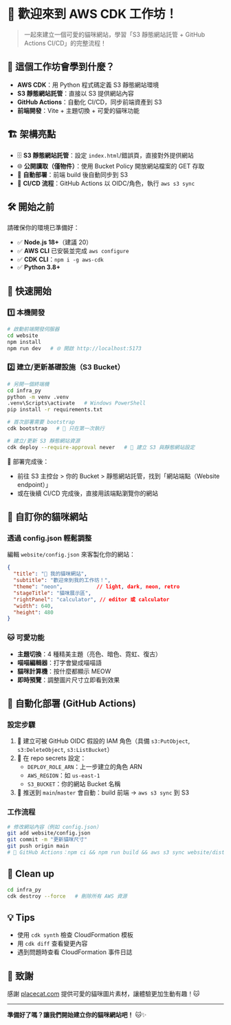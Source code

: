 # 🎉 歡迎來到 AWS CDK 工作坊！

> 一起來建立一個可愛的貓咪網站，學習「S3 靜態網站託管 + GitHub Actions CI/CD」的完整流程！

## 🌟 這個工作坊會學到什麼？

- **AWS CDK**：用 Python 程式碼定義 S3 靜態網站環境
- **S3 靜態網站託管**：直接以 S3 提供網站內容
- **GitHub Actions**：自動化 CI/CD，同步前端資產到 S3
- **前端開發**：Vite + 主題切換 + 可愛的貓咪功能

## 🏗️ 架構亮點
- 🗄️ **S3 靜態網站託管**：設定 `index.html`/錯誤頁，直接對外提供網站
- 🌐 **公開讀取（僅物件）**：使用 Bucket Policy 開放網站檔案的 GET 存取
- 🚀 **自動部署**：前端 build 後自動同步到 S3
- 🔄 **CI/CD 流程**：GitHub Actions 以 OIDC/角色，執行 `aws s3 sync`

## 🛠️ 開始之前

請確保你的環境已準備好：
- ✅ **Node.js 18+**（建議 20）
- ✅ **AWS CLI** 已安裝並完成 `aws configure`
- ✅ **CDK CLI**：`npm i -g aws-cdk`
- ✅ **Python 3.8+**

## 🚀 快速開始

### 1️⃣ 本機開發
```bash
# 啟動前端開發伺服器
cd website
npm install
npm run dev   # 🌐 開啟 http://localhost:5173
```

### 2️⃣ 建立/更新基礎設施（S3 Bucket）
```bash
# 另開一個終端機
cd infra_py
python -m venv .venv
.venv\Scripts\activate   # Windows PowerShell
pip install -r requirements.txt

# 首次部署需要 bootstrap
cdk bootstrap   # 🎯 只在第一次執行

# 建立/更新 S3 靜態網站資源
cdk deploy --require-approval never   # 🚀 建立 S3 與靜態網站設定
```

📝 部署完成後：
- 前往 S3 主控台 > 你的 Bucket > 靜態網站託管，找到「網站端點（Website endpoint）」
- 或在後續 CI/CD 完成後，直接用該端點瀏覽你的網站

## 🎨 自訂你的貓咪網站

### 透過 config.json 輕鬆調整
編輯 `website/config.json` 來客製化你的網站：

```json
{
  "title": "🎉 我的貓咪網站",
  "subtitle": "歡迎來到我的工作坊！",
  "theme": "neon",           // light, dark, neon, retro
  "stageTitle": "貓咪展示區",
  "rightPanel": "calculator", // editor 或 calculator
  "width": 640,
  "height": 480
}
```

### 🐱 可愛功能
- **主題切換**：4 種精美主題（亮色、暗色、霓虹、復古）
- **喵喵編輯器**：打字會變成喵喵語
- **貓咪計算機**：按什麼都顯示 MEOW
- **即時預覽**：調整圖片尺寸立即看到效果

## 🔄 自動化部署 (GitHub Actions)

### 設定步驟
1. 🔐 建立可被 GitHub OIDC 假設的 IAM 角色（具備 `s3:PutObject`, `s3:DeleteObject`, `s3:ListBucket`）
2. 📝 在 repo secrets 設定：
   - `DEPLOY_ROLE_ARN`：上一步建立的角色 ARN
   - `AWS_REGION`：如 `us-east-1`
   - `S3_BUCKET`：你的網站 Bucket 名稱
3. 🚀 推送到 `main`/`master` 會自動：build 前端 → `aws s3 sync` 到 S3

### 工作流程
```bash
# 修改網站內容（例如 config.json）
git add website/config.json
git commit -m "更新貓咪尺寸"
git push origin main
# 🎉 GitHub Actions：npm ci && npm run build && aws s3 sync website/dist s3://$S3_BUCKET --delete
```

## 🧹 Clean up
```bash
cd infra_py
cdk destroy --force   # 刪除所有 AWS 資源
```

## 💡 Tips
- 使用 `cdk synth` 檢查 CloudFormation 模板
- 用 `cdk diff` 查看變更內容
- 遇到問題時查看 CloudFormation 事件日誌

## 🙏 致謝

感謝 [placecat.com](https://placecat.com) 提供可愛的貓咪圖片素材，讓體驗更加生動有趣！🐱

---

**準備好了嗎？讓我們開始建立你的貓咪網站吧！** 🐱✨
